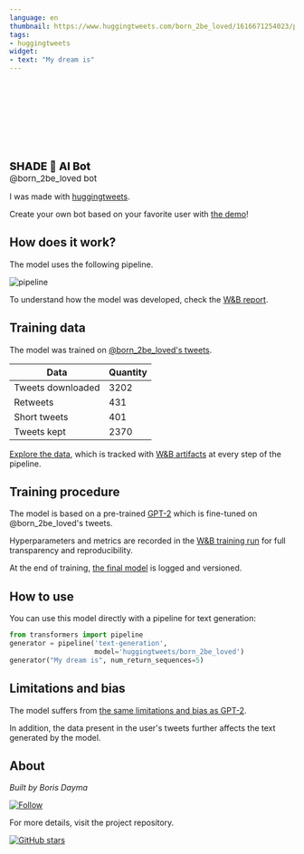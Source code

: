 ```yaml
---
language: en
thumbnail: https://www.huggingtweets.com/born_2be_loved/1616671254023/predictions.png
tags:
- huggingtweets
widget:
- text: "My dream is"
---
```


<div>
<div style="width: 132px; height:132px; border-radius: 50%; background-size: cover; background-image: url('https://pbs.twimg.com/profile_images/1364744801531293699/qA0KAZC5_400x400.jpg')">
</div>
<div style="margin-top: 8px; font-size: 19px; font-weight: 800">SHADE 🤖 AI Bot </div>
<div style="font-size: 15px">@born_2be_loved bot</div>
</div>

I was made with [huggingtweets](https://github.com/borisdayma/huggingtweets).

Create your own bot based on your favorite user with [the demo](https://colab.research.google.com/github/borisdayma/huggingtweets/blob/master/huggingtweets-demo.ipynb)!

## How does it work?

The model uses the following pipeline.

![pipeline](https://github.com/borisdayma/huggingtweets/blob/master/img/pipeline.png?raw=true)

To understand how the model was developed, check the [W&B report](https://wandb.ai/wandb/huggingtweets/reports/HuggingTweets-Train-a-Model-to-Generate-Tweets--VmlldzoxMTY5MjI).

## Training data

The model was trained on [@born_2be_loved's tweets](https://twitter.com/born_2be_loved).

| Data | Quantity |
| --- | --- |
| Tweets downloaded | 3202 |
| Retweets | 431 |
| Short tweets | 401 |
| Tweets kept | 2370 |

[Explore the data](https://wandb.ai/wandb/huggingtweets/runs/3626bowi/artifacts), which is tracked with [W&B artifacts](https://docs.wandb.com/artifacts) at every step of the pipeline.

## Training procedure

The model is based on a pre-trained [GPT-2](https://huggingface.co/gpt2) which is fine-tuned on @born_2be_loved's tweets.

Hyperparameters and metrics are recorded in the [W&B training run](https://wandb.ai/wandb/huggingtweets/runs/62hd185a) for full transparency and reproducibility.

At the end of training, [the final model](https://wandb.ai/wandb/huggingtweets/runs/62hd185a/artifacts) is logged and versioned.

## How to use

You can use this model directly with a pipeline for text generation:

```python
from transformers import pipeline
generator = pipeline('text-generation',
                     model='huggingtweets/born_2be_loved')
generator("My dream is", num_return_sequences=5)
```

## Limitations and bias

The model suffers from [the same limitations and bias as GPT-2](https://huggingface.co/gpt2#limitations-and-bias).

In addition, the data present in the user's tweets further affects the text generated by the model.

## About

*Built by Boris Dayma*

[![Follow](https://img.shields.io/twitter/follow/borisdayma?style=social)](https://twitter.com/intent/follow?screen_name=borisdayma)

For more details, visit the project repository.

[![GitHub stars](https://img.shields.io/github/stars/borisdayma/huggingtweets?style=social)](https://github.com/borisdayma/huggingtweets)
